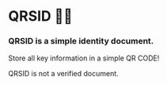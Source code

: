# QRSID 🤵😀
### QRSID is a simple identity document.
Store all key information in a simple QR CODE!

QRSID is not a verified document.

